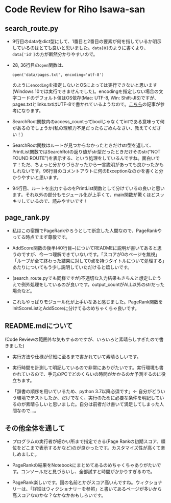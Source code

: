 # Code Review for Riho Isawa-san

## search_route.py
* 9行目のdataをdict型にして、1番目と2番目の要素が何を指しているか明示しているのはとても良いと思いました。`data[0]`のように書くより、`data['id']`の方が断然分かりやすいので。

* 28, 36行目の`open`関数は、
    ```
    open('data/pages.txt', encoding='utf-8')
    ```
    のように`encoding`を指定しないとOSによっては実行できないと思います(Windows 10では実行できませんでした)。encodingを指定しない場合の文字コードのデフォルト値はOS依存(Mac: UTF-8, Win: Shift-JIS)ですが、pages.txtとlinks.txtはUTF-8で書かれているようなので。[こちら](https://qiita.com/tell-k/items/9320338a7fbc7dcd52d4)の記事が参考になります。

* SearchRoot関数内のaccess_countってboolじゃなくてintである意味って何があるのでしょうか(私の理解力不足だったらごめんなさい、教えてください！)

* SearchRoot関数はルートが見つからなかったときだけstr型を返して、PrintList関数ではSearchRotの返り値がstr型だったときだけそのstr("NOT FOUND ROUTE")を表示する、という処理をしているんですね。面白いです！ただ、ちょっと分かりづらかったから一言説明があっても良かったかもしれないです。96行目のコメントアウトに何のExceptionなのかを書くと分かりやすいと思います。

* 94行目、ルートを出力するのをPrintList関数として分けているの良いと思います。それ以外の部分もモジュール化が上手くて、main関数が驚くほどスッキリしているので、読みやすいです！

## page_rank.py
* 私はこの宿題でPageRankやろうとして断念した人間なので、PageRankやってる時点でまず尊敬です。

* AddScore関数の後半(40行目~)についてREADMEに説明が書いてあると思うのですが、今一つ理解できていないです。「スコアが0のページを無視」「ループが全て終わった結果に対して0点を持つタイトルについて処理する」あたりについてもう少し説明していただけると嬉しいです。

* (search_route.pyでも同様ですが)不適切な入力結果もきちんと想定したうえで例外処理をしているのが良いです。output_countがALL以外のstrだった場合など。

* これもやっぱりモジュール化が上手いなあと感じました。PageRank関数をInitScoreListとAddScoreに分けてるのめちゃくちゃ良いです。

## README.mdについて
(Code Reviewの範囲外な気もするのですが、いろいろと素晴らしすぎたので書きました)

* 実行方法や仕様が仔細に至るまで書かれていて素晴らしいです。

* 実行時間を計測して明記しているので非常にありがたいです。実行環境も書かれているので、手元のPCでどのくらいの時間がかかるのか予測するのに役立ちます。

* 「辞書の順序を用いているため、python 3.7以降必須です」← 自分がどういう環境でテストしたか、だけでなく、実行のために必要な条件を明記しているのが素晴らしいと思いました。自分は前者だけ書いて満足してしまった人間なので…。

## その他全体を通して
* プログラムの実行者が細かい所まで指定できる(Page Rankの初期スコア、順位をどこまで表示するかなど)のが良かったです。カスタマイズ性が高くて楽しめました。

* PageRankの結果をNotebookにまとめてあるのめちゃくちゃありがたいです。コンソールだと見づらいし、全部試すと時間がかかりすぎるので。

* PageRank楽しいです。国の名前とかがスコア高いんですね。ウィクショナリーは、「詳細はウィクショナリーを参照」と書いてあるページが多いから高スコアなのかな？なかなかおもしろいです。
